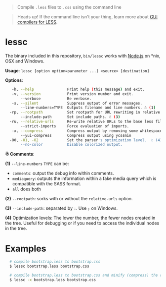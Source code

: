 > Compile `.less` files to `.css` using the command line

> Heads up! If the command line isn't your thing, learn more about [GUI compilers for LESS](GUI-compilers-that-use-Less.js.md).

# lessc

The binary included in this repository, `bin/lessc` works with [Node.js](http://nodejs.org/) on *nix, OSX and Windows.

**Usage**: `lessc [option option=parameter ...] <source> [destination]`

**Options**:

``` bash
   -h, --help               Print help (this message) and exit.
   -v, --version            Print version number and exit.
       --verbose            Be verbose.
   -s, --silent             Suppress output of error messages.
       --line-numbers=TYPE  Outputs filename and line numbers. ☃ (1)
  -rp, --rootpath           Set rootpath for URL rewriting in relative imports and URLs. ☃ (2)
       --include-path       Set include paths. ☃ (3)
  -ru, --relative-urls      Re-write relative URLs to the base less file.
       --strict-imports     Force evaluation of imports.
   -x, --compress           Compress output by removing some whitespaces.
       --yui-compress       Compress output using ycssmin
  -O0, -O1, -O2             Set the parser's optimization level.  ☃ (4)
       --no-color           Disable colorized output.
```

**☃ Comments**:

**(1)** `--line-numbers` `TYPE` can be:
  * `comments`: output the debug info within comments.
  * `mediaquery`: outputs the information within a fake media query which is compatible with the SASS format.
  * `all` does both

**(2)** `--rootpath`: sorks with or without the `relative-urls` option.

**(3)** `--include-path`: separated by `:`. Use `;` on Windows.

**(4)** Optimization levels: The lower the number, the fewer nodes created in the tree. Useful for debugging or if you need to access the individual nodes in the tree.

# Examples

``` bash
  # compile bootstrap.less to bootstrap.css
  $ lessc bootstrap.less bootstrap.css

  # compile bootstrap.less to bootstrap.css and minify (compress) the result
  $ lessc -x bootstrap.less bootstrap.css
```